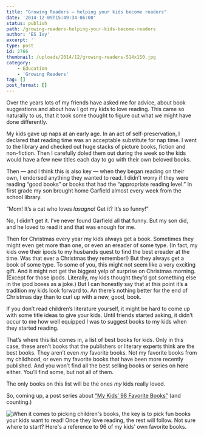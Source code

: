```yaml
---
title: "Growing Readers – helping your kids become readers"
date: '2014-12-09T15:49:34-06:00'
status: publish
path: /growing-readers-helping-your-kids-become-readers
author: 'ES Ivy'
excerpt: ''
type: post
id: 2766
thumbnail: /uploads/2014/12/growing-readers-514x150.jpg
category:
    - Education
    - 'Growing Readers'
tag: []
post_format: []
---
```

Over the years lots of my friends have asked me for advice, about book suggestions and about how I got my kids to love reading. This came so naturally to us, that it took some thought to figure out what we might have done differently.

My kids gave up naps at an early age. In an act of self-preservation, I declared that reading time was an acceptable substitute for nap time. I went to the library and checked out huge stacks of picture books, fiction and non-fiction. Then I carefully doled them out during the week so the kids would have a few new titles each day to go with their own beloved books.

Then — and I think this is also key — when they began reading on their own, I endorsed anything they wanted to read. I didn’t worry if they were reading “good books” or books that had the “appropriate reading level.” In first grade my son brought home Garfield almost every week from the school library.

“Mom! It’s a cat who loves *lasagna!* Get it? It’s so funny!”

No, I didn’t get it. I’ve never found Garfield all that funny. But my son did, and he loved to read it and that was enough for me.

Then for Christmas every year my kids always get a book. Sometimes they might even get more than one, or even an ereader of some type. (In fact, my kids owe their ipods to my husbands quest to find the best ereader at the time. Was that ever a Christmas they remember!) But they always get a book of some type. To some of you, this might not seem like a very exciting gift. And it might not get the biggest yelp of surprise on Christmas morning. (Except for those ipods. Literally, my kids thought they’d got something else in the ipod boxes as a joke.) But I can honestly say that at this point it’s a tradition my kids look forward to. An there’s nothing better for the end of Christmas day than to curl up with a new, good, book.

If you don’t read children’s literature yourself, it might be hard to come up with some title ideas to give your kids. Until friends started asking, it didn’t occur to me how well equipped I was to suggest books to my kids when they started reading.

That’s where this list comes in, a list of best books for kids. Only in this case, these aren’t books that the publishers or literary experts think are the best books. They aren’t even *my* favorite books. Not my favorite books from my childhood, or even my favorite books that have been more recently published. And you won’t find all the best selling books or series on here either. You’ll find some, but not all of them.

The only books on this list will be the ones *my* kids really loved.

So, coming up, a post series about [“My Kids’ 98 Favorite Books”](http://192.168.1.34:4945/best-kids-books-my-own-kids-favorite-books/) (and counting.)

![When it comes to picking children's books, the key is to pick fun books your kids want to read! Once they love reading, the rest will follow. Not sure where to start? Here's a reference to 96 of my kids' own favorite books.](/uploads/2014/12/favorite-books-grow-96-600x1050.jpg)